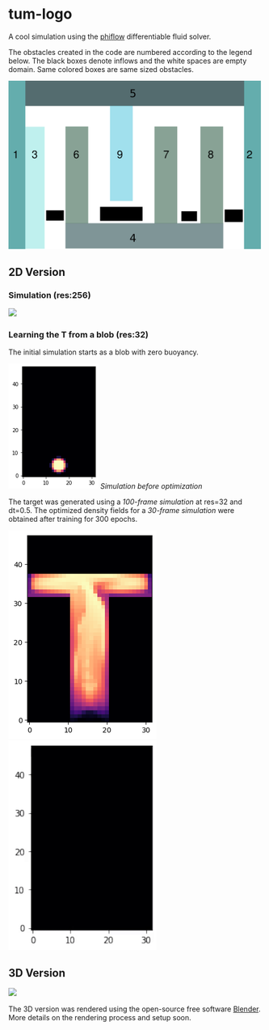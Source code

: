 # tum-logo
A cool simulation using the [phiflow](https://github.com/tum-pbs/PhiFlow/ ) differentiable fluid solver.



The obstacles created in the code are numbered according to the legend below. The black boxes denote inflows and the white spaces are empty domain. Same colored boxes are same sized obstacles.

<img src="readme_imgs/obstacle_numbering_legend.png" width="500" />

## 2D Version

### Simulation (res:256)
![](readme_imgs/tum2D.gif)

### Learning the T from a blob (res:32)
The initial simulation starts as a blob with zero buoyancy. 

![](readme_imgs/blob32.png)
*Simulation before optimization*

The target was generated using a *100-frame simulation* at res=32 and dt=0.5. The optimized density fields for a *30-frame simulation* were obtained after training for 300 epochs.

![](readme_imgs/t_sim.png) ![](readme_imgs/t_first.gif)



## 3D Version

![](readme_imgs/tum3D.gif)

The 3D version was rendered using the open-source free software [Blender](https://www.blender.org/). More details on the rendering process and setup soon.
